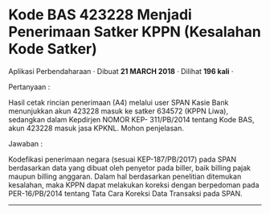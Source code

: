 Kode BAS 423228 Menjadi Penerimaan Satker KPPN (Kesalahan Kode Satker)
======================================================================

Aplikasi Perbendaharaan · Dibuat **21 MARCH 2018** · Dilihat **196 kali** ·

Pertanyaan :

Hasil cetak rincian penerimaan (A4) melalui user SPAN Kasie Bank menunjukkan akun 423228 masuk ke satker 634572 (KPPN Liwa), sedangkan dalam Kepdirjen NOMOR KEP-­ 311/PB/2014 tentang Kode BAS, akun 423228 masuk jasa KPKNL. Mohon penjelasan.  

  

Jawaban :

Kodefikasi penerimaan negara (sesuai KEP-187/PB/2017) pada SPAN berdasarkan data yang dibuat oleh penyetor pada biller, baik billing pajak maupun billing anggaran. Dalam hal berdasarkan penelitian ditemukan kesalahan, maka KPPN dapat melakukan koreksi dengan berpedoman pada PER-16/PB/2014 tentang Tata Cara Koreksi Data Transaksi pada SPAN.  

  
  
  

* * *